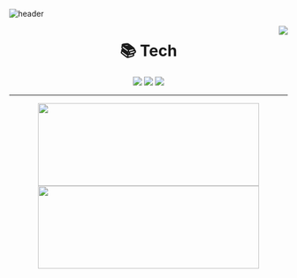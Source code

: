 ![header](https://capsule-render.vercel.app/api?type=waving&color=auto&height=200&section=header&text=Welcome&desc=sandor2889`s%20dream&fontSize=90&fontAlignY=35&descAlignY=56&descAlign=62)

<!-- BOJ -->
<img align='right' src="http://mazassumnida.wtf/api/v2/generate_badge?boj=sandor2889">

<!-- Tech -->
<div align=center><h1>📚 Tech</h1></div>
<div align=center>
  <img src="https://img.shields.io/badge/c++-00599C?style=for-the-badge&logo=c%2B%2B&logoColor=white">
  <img src="https://img.shields.io/badge/C%23-239120?style=for-the-badge&logo=c-sharp&logoColor=white">
  <img src="https://img.shields.io/badge/Unity-100000?style=for-the-badge&logo=unity&logoColor=white">
</div>

***

<!-- stats -->
<div align=middle>
<img align='' src="https://github-readme-stats.vercel.app/api?username=sandor2889&count_private=true&show_icons=true&theme=radical", width = 400, height = 150>
<img align='' src="https://github-readme-stats.vercel.app/api/top-langs/?username=sandor2889&langs_count=8&layout=compact&theme=dark", width = 400, height = 150>
</div>
